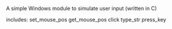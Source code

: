 A simple Windows module to simulate user input (written in C)

includes:
    set_mouse_pos
    get_mouse_pos
    click
    type_str
    press_key
